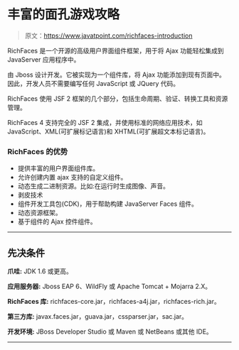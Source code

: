 # 丰富的面孔游戏攻略

> 原文：<https://www.javatpoint.com/richfaces-introduction>

RichFaces 是一个开源的高级用户界面组件框架，用于将 Ajax 功能轻松集成到 JavaServer 应用程序中。

由 Jboss 设计开发。它被实现为一个组件库，将 Ajax 功能添加到现有页面中。因此，开发人员不需要编写任何 JavaScript 或 JQuery 代码。

RichFaces 使用 JSF 2 框架的几个部分，包括生命周期、验证、转换工具和资源管理。

RichFaces 4 支持完全的 JSF 2 集成，并使用标准的网络应用技术，如 JavaScript、XML(可扩展标记语言)和 XHTML(可扩展超文本标记语言)。

### RichFaces 的优势

*   提供丰富的用户界面组件库。
*   允许创建内置 ajax 支持的自定义组件。
*   动态生成二进制资源。比如:在运行时生成图像、声音。
*   剥皮技术
*   组件开发工具包(CDK)，用于帮助构建 JavaServer Faces 组件。
*   动态资源框架。
*   基于组件的 Ajax 控件组件。

* * *

## 先决条件

**爪哇:** JDK 1.6 或更高。

**应用服务器:** Jboss EAP 6、WildFly 或 Apache Tomcat + Mojarra 2.X。

**RichFaces 库:** richfaces-core.jar，richfaces-a4j.jar，richfaces-rich.jar。

**第三方库:** javax.faces.jar，guava.jar，cssparser.jar，sac.jar。

**开发环境:** JBoss Developer Studio 或 Maven 或 NetBeans 或其他 IDE。

* * *